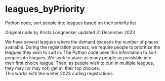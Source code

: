# leagues_byPriority
Python code, sort people into leagues based on their priority list

Original code by Krista Longnecker 
updated 31 December 2023

We have several leagues where the demand exceeds the number of places available. During the registration process, we require people to prioritize the leagues they wish to curl in. The Python code uses this information to sort people into leagues. We seek to place as many people as possisble into their first choice league. Then, as people wish to curl in multiple leagues, they may (or may not) get all their top choices.\
This works with the winter 2023 curling registrations.
